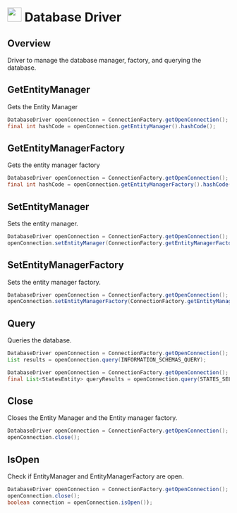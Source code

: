 # <img src="resources/maqslogo.ico" height="32" width="32"> Database Driver

## Overview
Driver to manage the database manager, factory, and querying the database.

## GetEntityManager
Gets the Entity Manager
```java
DatabaseDriver openConnection = ConnectionFactory.getOpenConnection();
final int hashCode = openConnection.getEntityManager().hashCode();
```

## GetEntityManagerFactory
Gets the entity manager factory
```java
DatabaseDriver openConnection = ConnectionFactory.getOpenConnection();
final int hashCode = openConnection.getEntityManagerFactory().hashCode();
```

## SetEntityManager
Sets the entity manager.
```java
DatabaseDriver openConnection = ConnectionFactory.getOpenConnection();
openConnection.setEntityManager(ConnectionFactory.getEntityManagerFactory().createEntityManager());
```

## SetEntityManagerFactory
Sets the entity manager factory.
```java
DatabaseDriver openConnection = ConnectionFactory.getOpenConnection();
openConnection.setEntityManagerFactory(ConnectionFactory.getEntityManagerFactory());
```

## Query
Queries the database. 
```java
DatabaseDriver openConnection = ConnectionFactory.getOpenConnection();
List results = openConnection.query(INFORMATION_SCHEMAS_QUERY);

DatabaseDriver openConnection = ConnectionFactory.getOpenConnection();
final List<StatesEntity> queryResults = openConnection.query(STATES_SELECT_QUERY, StatesEntity.class);
```

## Close
Closes the Entity Manager and the Entity manager factory.
```java
DatabaseDriver openConnection = ConnectionFactory.getOpenConnection();
openConnection.close();
```

## IsOpen
Check if EntityManager and EntityManagerFactory are open.
```java
DatabaseDriver openConnection = ConnectionFactory.getOpenConnection();
openConnection.close();
boolean connection = openConnection.isOpen());
```